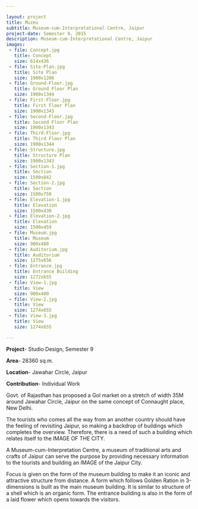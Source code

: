```yaml
---

layout: project
title: Muzeu
subtitle: Museum-cum-Interpretational Centre, Jaipur
project-date: Semester 9, 2015
description: Museum-cum-Interpretational Centre, Jaipur
images:
 - file: Concept.jpg
   title: Concept
   size: 614x436
 - file: Site-Plan.jpg
   title: Site Plan
   size: 1900x1206
 - file: Ground-Floor.jpg
   title: Ground Floor Plan
   size: 1900x1344
 - file: First-Floor.jpg
   title: First Floor Plan
   size: 1900x1343
 - file: Second-Floor.jpg
   title: Second Floor Plan
   size: 1900x1343
 - file: Third-Floor.jpg
   title: Third Floor Plan
   size: 1900x1344
 - file: Structure.jpg
   title: Structure Plan
   size: 1900x1343
 - file: Section-1.jpg
   title: Section
   size: 1500x842
 - file: Section-2.jpg
   title: Section
   size: 1500x750
 - file: Elevation-1.jpg
   title: Elevation
   size: 1500x430
 - file: Elevation-2.jpg
   title: Elevation
   size: 1500x459
 - file: Museum.jpg
   title: Museum
   size: 900x480
 - file: Auditorium.jpg
   title: Auditorium
   size: 1275x656
 - file: Entrance.jpg
   title: Entrance Building
   size: 1272x655
 - file: View-1.jpg
   title: View
   size: 900x480
 - file: View-2.jpg
   title: View
   size: 1274x655
 - file: View-3.jpg
   title: View
   size: 1274x655

---
```


**Project**- Studio Design, Semester 9

**Area**- 28360 sq.m.

**Location**- Jawahar Circle, Jaipur

**Contribution**- Individual Work

Govt. of Rajasthan has proposed a Gol market on a stretch of width 35M around Jawahar Circle, Jaipur on the same concept of Connaught place, New Delhi.

The tourists who comes all the way from an another country should have the feeling of revisiting Jaipur, so making a backdrop of buildings which completes the overview. Therefore, there is a need of such a building which relates itself to the IMAGE OF THE CITY.

A Museum-cum-Interpretation Centre, a museum of traditional arts and crafts of Jaipur can serve the purpose by providing necessary information to the tourists and building an IMAGE of the Jaipur City.

Focus is given on the form of the museum building to make it an iconic and attractive structure from distance. A form which follows Golden Ration in 3-dimensions is built as the main museum building. It is similar to structure of a shell which is an organic form. The entrance building is also in the form of a laid flower which opens towards the visitors.
